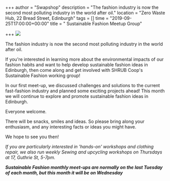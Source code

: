 +++
author = "Swapshop"
description = "The fashion industry is now the second most polluting industry in the world after oil."
location = "Zero Waste Hub, 22 Bread Street, Edinburgh"
tags = []
time = "2019-09-25T17:00:00+00:00"
title = " Sustainable Fashion Meetup Group"

+++
![](https://res.cloudinary.com/shrub-co-op/image/upload/v1568673237/shrubcoop.org/media/69999088_3582411288451132_3821812949685633024_n_uxpgnp.jpg)

The fashion industry is now the second most polluting industry in the world after oil.  
  
If you're interested in learning more about the environmental impacts of our fashion habits and want to help develop sustainable fashion ideas in Edinburgh, then come along and get involved with SHRUB Coop's Sustainable Fashion working group!   
  
In our first meet-up, we discussed challenges and solutions to the current fast-fashion industry and planned some exciting projects ahead! This month we will continue to explore and promote sustainable fashion ideas in Edinburgh.   
  
Everyone welcome.  
  
There will be snacks, smiles and ideas. So please bring along your enthusiasm, and any interesting facts or ideas you might have.  
  
We hope to see you then!   
  
_If you are particularly interested in 'hands-on' workshops and clothing repair, we also run weekly Sewing and upcycling workshops on Thursdays at 17, Guthrie St, 5-7pm._

___*Sustainable Fashion monthly meet-ups are normally on the last Tuesday of each month, but this month it will be on Wednesday*___